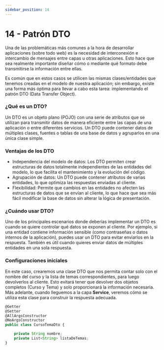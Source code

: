 ```yaml
---
sidebar_position: 14
---
```


# 14 - Patrón DTO

Una de las problemáticas más comunes a la hora de desarrollar aplicaciones (sobre todo web) es la necesidad de interconexión e intercambio de mensajes entre capas u otras aplicaciones. Esto hace que sea realmente importante diseñar cómo o mediante qué formato debe transmitirse la información entre ellas.

Es común que en estos casos se utilicen las mismas clases/entidades que tenemos creadas en el modelo de nuestra aplicación; sin embargo, existe una forma más óptima para llevar a cabo esta tarea: implementando el patrón DTO (Data Transfer Object).

### ¿Qué es un DTO?
Un DTO es un objeto plano (POJO) con una serie de atributos que se utilizan para transmitir datos de manera eficiente entre las capas de una aplicación o entre diferentes servicios. Un DTO puede contener datos de múltiples clases, fuentes o tablas de una base de datos y agruparlos en una única clase simple.

### Ventajas de los DTO
-   Independencia del modelo de datos: Los DTO permiten crear estructuras de datos totalmente independientes de las entidades del modelo, lo que facilita el mantenimiento y la evolución del código.
-   Agrupación de datos: Un DTO puede contener atributos de varias entidades, lo que optimiza las respuestas enviadas al cliente.
-   Flexibilidad: Permite que cambios en las entidades no afecten las estructuras de datos que se envían al cliente, lo que hace que sea más fácil modificar la base de datos sin alterar la lógica de presentación.

### ¿Cuándo usar DTO?
Uno de los principales escenarios donde deberías implementar un DTO es cuando se quiere controlar qué datos se exponen al cliente. Por ejemplo, si una entidad contiene información sensible (como contraseñas o datos internos de la aplicación), puedes usar un DTO para evitar enviarlos en la respuesta. También es útil cuando quieres enviar datos de múltiples entidades en una sola respuesta.

###  Configuraciones iniciales

En este caso, crearemos una clase DTO que nos permita contar solo con el nombre del curso y la lista de temas correspondientes, para luego devolverlos al cliente. Esto evitará tener que devolver dos objetos completos (Curso y Tema) y solo proporcionará la información necesaria. Más adelante, cuando lleguemos a la capa **Service**, veremos cómo se utiliza esta clase para construir la respuesta adecuada.

```jsx title="Controller"
@Getter
@Setter
@AllArgsConstructor
@NoArgsConstructor
public class CursoTemaDto {

    private String nombre;
    private List<String> listaDeTemas;
}
```